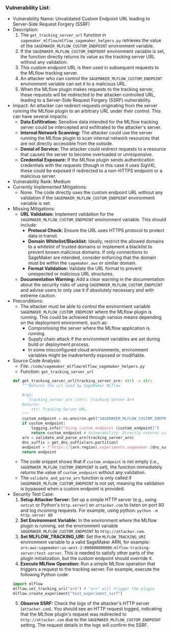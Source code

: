 ### Vulnerability List:

* Vulnerability Name: Unvalidated Custom Endpoint URL leading to Server-Side Request Forgery (SSRF)
* Description:
    1. The `get_tracking_server_url` function in `sagemaker_mlflow/mlflow_sagemaker_helpers.py` retrieves the value of the `SAGEMAKER_MLFLOW_CUSTOM_ENDPOINT` environment variable.
    2. If the `SAGEMAKER_MLFLOW_CUSTOM_ENDPOINT` environment variable is set, the function directly returns its value as the tracking server URL without any validation.
    3. This custom endpoint URL is then used in subsequent requests to the MLflow tracking server.
    4. An attacker who can control the `SAGEMAKER_MLFLOW_CUSTOM_ENDPOINT` environment variable can set it to a malicious URL.
    5. When the MLflow plugin makes requests to the tracking server, these requests will be redirected to the attacker-controlled URL, leading to a Server-Side Request Forgery (SSRF) vulnerability.
* Impact:
    An attacker can redirect requests originating from the server running the MLflow plugin to an arbitrary URL under their control. This can have several impacts:
    - **Data Exfiltration:** Sensitive data intended for the MLflow tracking server could be intercepted and exfiltrated to the attacker's server.
    - **Internal Network Scanning:** The attacker could use the server running the MLflow plugin to scan internal network resources that are not directly accessible from the outside.
    - **Denial of Service:** The attacker could redirect requests to a resource that causes the server to become overloaded or unresponsive.
    - **Credential Exposure:** If the MLflow plugin sends authentication credentials with the requests (though in this case it uses SigV4), these could be exposed if redirected to a non-HTTPS endpoint or a malicious server.
* Vulnerability Rank: Medium
* Currently Implemented Mitigations:
    - None. The code directly uses the custom endpoint URL without any validation if the `SAGEMAKER_MLFLOW_CUSTOM_ENDPOINT` environment variable is set.
* Missing Mitigations:
    - **URL Validation:** Implement validation for the `SAGEMAKER_MLFLOW_CUSTOM_ENDPOINT` environment variable. This should include:
        - **Protocol Check:** Ensure the URL uses HTTPS protocol to protect data in transit.
        - **Domain Whitelist/Blacklist:**  Ideally, restrict the allowed domains to a whitelist of trusted domains or implement a blacklist to prevent known malicious domains. If only connections to SageMaker are intended, consider enforcing that the domain must be within the `sagemaker.aws` or similar domain.
        - **Format Validation:** Validate the URL format to prevent unexpected or malicious URL structures.
    - **Documentation Warning:** Add a clear warning in the documentation about the security risks of using `SAGEMAKER_MLFLOW_CUSTOM_ENDPOINT` and advise users to only use it if absolutely necessary and with extreme caution.
* Preconditions:
    - The attacker must be able to control the environment variable `SAGEMAKER_MLFLOW_CUSTOM_ENDPOINT` where the MLflow plugin is running. This could be achieved through various means depending on the deployment environment, such as:
        - Compromising the server where the MLflow application is running.
        - Supply chain attack if the environment variables are set during build or deployment process.
        - In some misconfigured cloud environments, environment variables might be inadvertently exposed or modifiable.
* Source Code Analysis:
    - File: `/code/sagemaker_mlflow/mlflow_sagemaker_helpers.py`
    - Function: `get_tracking_server_url`
    ```python
    def get_tracking_server_url(tracking_server_arn: str) -> str:
        """Returns the url used by SageMaker MLflow

        Args:
           tracking_server_arn (str): Tracking Server Arn
        Returns:
            str: Tracking Server URL.
        """
        custom_endpoint = os.environ.get("SAGEMAKER_MLFLOW_CUSTOM_ENDPOINT", "")
        if custom_endpoint:
            logging.info(f"Using custom endpoint {custom_endpoint}")
            return custom_endpoint # Vulnerability: Directly returns custom endpoint without validation
        arn = validate_and_parse_arn(tracking_server_arn)
        dns_suffix = get_dns_suffix(arn.partition)
        endpoint = f"https://{arn.region}.experiments.sagemaker.{dns_suffix}"
        return endpoint
    ```
    - The code snippet shows that if `custom_endpoint` is not empty (i.e., `SAGEMAKER_MLFLOW_CUSTOM_ENDPOINT` is set), the function immediately returns the value of `custom_endpoint` without any validation.
    - The `validate_and_parse_arn` function is only called if `SAGEMAKER_MLFLOW_CUSTOM_ENDPOINT` is not set, meaning the validation is bypassed when a custom endpoint is provided.
* Security Test Case:
    1. **Setup Attacker Server:**  Set up a simple HTTP server (e.g., using `netcat` or Python's `http.server`) on `attacker.com` to listen on port 80 and log incoming requests. For example, using python: `python -m http.server 80`
    2. **Set Environment Variable:** In the environment where the MLflow plugin is running, set the environment variable `SAGEMAKER_MLFLOW_CUSTOM_ENDPOINT` to `http://attacker.com`.
    3. **Set MLFLOW_TRACKING_URI:** Set the `MLFLOW_TRACKING_URI` environment variable to a valid SageMaker ARN, for example: `arn:aws:sagemaker:us-west-2:000000000000:mlflow-tracking-server/test-server`. This is needed to satisfy other parts of the plugin initialization, but the custom endpoint should override it.
    4. **Execute MLflow Operation:** Run a simple MLflow operation that triggers a request to the tracking server. For example, execute the following Python code:
    ```python
    import mlflow
    mlflow.set_tracking_uri("arn") # "arn" will trigger the plugin
    mlflow.create_experiment("test_experiment_ssrf")
    ```
    5. **Observe SSRF:** Check the logs of the attacker's HTTP server (`attacker.com`). You should see an HTTP request logged, indicating that the MLflow plugin's request was redirected to `http://attacker.com` due to the `SAGEMAKER_MLFLOW_CUSTOM_ENDPOINT` setting. The request details in the logs will confirm the SSRF.